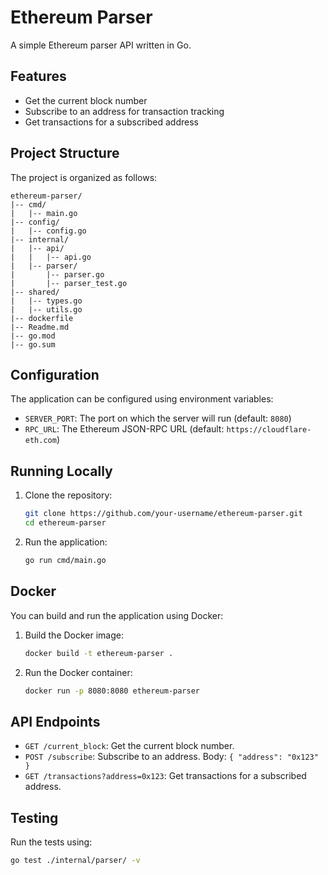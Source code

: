 # Ethereum Parser

A simple Ethereum parser API written in Go.

## Features

- Get the current block number
- Subscribe to an address for transaction tracking
- Get transactions for a subscribed address

## Project Structure

The project is organized as follows:

```
ethereum-parser/
|-- cmd/
|   |-- main.go
|-- config/
|   |-- config.go
|-- internal/
|   |-- api/
|   |   |-- api.go
|   |-- parser/
|       |-- parser.go
|       |-- parser_test.go
|-- shared/
|   |-- types.go
|   |-- utils.go
|-- dockerfile
|-- Readme.md
|-- go.mod
|-- go.sum
```

## Configuration

The application can be configured using environment variables:

- `SERVER_PORT`: The port on which the server will run (default: `8080`)
- `RPC_URL`: The Ethereum JSON-RPC URL (default: `https://cloudflare-eth.com`)

## Running Locally

1. Clone the repository:

    ```sh
    git clone https://github.com/your-username/ethereum-parser.git
    cd ethereum-parser
    ```

2. Run the application:

    ```sh
    go run cmd/main.go
    ```

## Docker

You can build and run the application using Docker:

1. Build the Docker image:

    ```sh
    docker build -t ethereum-parser .
    ```

2. Run the Docker container:

    ```sh
    docker run -p 8080:8080 ethereum-parser
    ```

## API Endpoints

- `GET /current_block`: Get the current block number.
- `POST /subscribe`: Subscribe to an address. Body: `{ "address": "0x123" }`
- `GET /transactions?address=0x123`: Get transactions for a subscribed address.

## Testing

Run the tests using:

```sh
go test ./internal/parser/ -v